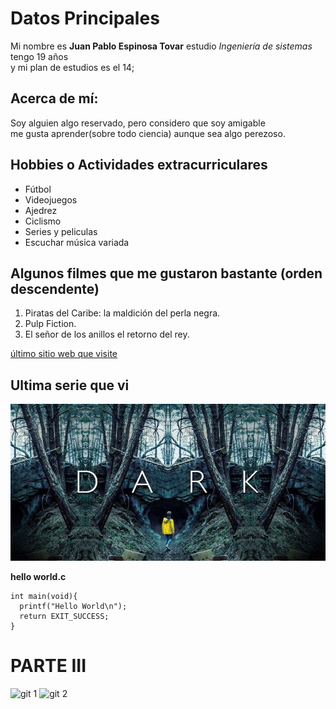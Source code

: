 # Datos Principales

Mi nombre es **Juan Pablo Espinosa Tovar** estudio *Ingeniería de sistemas* tengo 19 años\
y mi plan de estudios es el 14;



## Acerca de mí:

Soy alguien algo reservado, pero considero que soy amigable\
me gusta aprender(sobre todo ciencia) aunque sea algo perezoso.

## Hobbies o Actividades extracurriculares

- Fútbol
- Videojuegos
- Ajedrez
- Ciclismo
- Series y peliculas
- Escuchar música variada

## Algunos filmes que me gustaron bastante (orden descendente)

1. Piratas del Caribe: la maldición del perla negra.
2. Pulp Fiction.
3. El señor de los anillos el retorno del rey.

[último sitio web que visite](https://www.youtube.com)

## Ultima serie que vi

![dark](https://raw.githubusercontent.com/Ricardo1335/CVDS2-LAB01/master/JuanPablo/dark.jpg)


**hello world.c**
```
int main(void){
  printf("Hello World\n");
  return EXIT_SUCCESS;
}
```

# PARTE III

![git 1](https://raw.githubusercontent.com/Ricardo1335/CVDS2-LAB01/master/JuanPablo/tutorialGit1)
![git 2](https://raw.githubusercontent.com/Ricardo1335/CVDS2-LAB01/master/JuanPablo/tutorialGit2)




